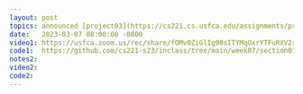 ```yaml
---
layout: post
topics: announced [project03](https://cs221.cs.usfca.edu/assignments/project03.html), recursion
date:   2023-03-07 08:00:00 -0800
video1: https://usfca.zoom.us/rec/share/fOMv0ZiGlIg90sITYMqOxrYTFuRXV2r3wsGws-xr7u2F4oHexA9fiB1lCmBs_SCW.RGJWQZG8_gIV5HE8
code1:  https://github.com/cs221-s23/inclass/tree/main/week07/section01
notes2: 
video2: 
code2:  
---
```

